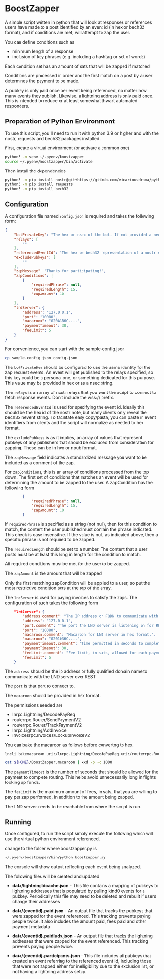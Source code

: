 # BoostZapper

A simple script written in python that will look at responses or 
references users have made to a post identified by an event id 
(in hex or bech32 format), and if conditions are met, will attempt
to zap the user.

You can define conditions such as
- minimum length of a response
- inclusion of key phrases (e.g. including a hashtag or set of words)

Each condition set has an amount of sats that will be zapped if matched

Conditions are processed in order and the first match on a post
by a user determines the payment to be made.

A pubkey is only paid once per event being referenced, no matter how
many events they publish.  Likewise, a lightning address is only paid
once.  This is intended to reduce or at least somewhat thwart
automated responders.

## Preparation of Python Environment

To use this script, you'll need to run it with python 3.9 or higher
and with the nostr, requests and bech32 packages installed.

First, create a virtual environment (or activate a common one)

```sh
python3 -m venv ~/.pyenv/boostzapper
source ~/.pyenv/boostzapper/bin/activate
```

Then install the dependencies
```sh
python3 -m pip install nostr@git+https://github.com/vicariousdrama/python-nostr.git
python3 -m pip install requests
python3 -m pip install bech32
```

## Configuration

A configuration file named `config.json` is required and takes the following form:

```json
{
    "botPrivateKey": "The hex or nsec of the bot. If not provided a new one is used for each run",
    "relays": [
        ""
    ],
    "referencedEventId": "The hex or bech32 representation of a nostr event id",
    "excludePubkeys": [
        ""
    ],
    "zapMessage": "Thanks for participating!",
    "zapConditions": [
        {
            "requiredPhrase": null,
            "requiredLength": 15,
            "zapAmount": 10
        }
    ],
    "lndServer": {
        "address": "127.0.0.1",
        "port": "10080",
        "macaroon": "020A3B6C....",
        "paymentTimeout": 30,
        "feeLimit": 5
    }
}
```

For convenience, you can start with the sample-config.json

```sh
cp sample-config.json config.json
```

The `botPrivateKey` should be configured to use the same identity
for the zap request events.  An event will get published to the
relays specified, so this key could be a personal one, or something
dedicated for this purpose. This value may be provided in hex or
as a nsec string.

The `relays` is an array of nostr relays that you want the
script to connect to fetch response events.  Don't include the
wss:// prefix.

The `referencedEventId` is used for specifying the event id. 
Ideally this should be the hex id of the nostr note, but many clients
only reveal the bech32 nevent string. To facilitate easy copy/pasta,
you can paste in event identifiers from clients and the script
will normalize as needed to hex format.

The `excludePubkeys` is as it implies, an array of values that
represent pubkeys of any publishers that should be excluded from
consideration for zapping.  These can be in hex or npub format.

The `zapMessage` field indicates a standardized message you want
to be included as a comment of the zap.

For `zapConditions`, this is an array of conditions processed
from the top down. The first set of conditions that matches an
event will be used for determining the amount to be zapped to
the user.  A zapCondition has the following form

```json
        {
            "requiredPhrase": null,
            "requiredLength": 15,
            "zapAmount": 10
        }
```

If `requiredPhrase` is specified as a string (not null), then
for this condition to match, the content the user published
must contain the phrase indicated. This check is case insensitive.
If the value is null, as indicated above, then a specific phrase
is not required to be zapped.

The `requiredLength` should be set to a number. The content that
a user posts must be at least this long in length for the condition
to match.

All required conditions must be met for the user to be zapped.

The `zapAmount` is the amount that will be zapped.

Only the first matching zapCondition will be applied to a user, so
put the most restrictive condition sets at the top of the array.

The `lndServer` is used for paying invoices to satisfy the zaps.
The configuration of such takes the following form

```json
    "lndServer": {
        "address.comment": "The IP address or FQDN to communicate with the LND server over REST",
        "address": "127.0.0.1",
        "port.comment": "The port the LND server is listening on for REST",
        "port": "10080",
        "macaroon.comment": "Macaroon for LND server in hex format.",
        "macaroon": "0201036C....",
        "paymentTimeout.comment": "Time permitted in seconds to complete a payment or expire it",
        "paymentTimeout": 30,
        "feeLimit.comment": "Fee limit, in sats, allowed for each payment made",
        "feeLimit": 5
    }
```

The `address` should be the ip address or fully qualified domain name
to communicate with the LND server over REST

The `port` is that port to connect to.

The `macaroon` should be provided in hex format. 

The permissions needed are

- lnrpc.Lightning/DecodePayReq
- routerrpc.Router/SendPaymentV2
- routerrpc.Router/TrackPaymentV2
- lnrpc.Lightning/AddInvoice
- invoicesrpc.Invoices/LookupInvoiceV2

You can bake the macaroon as follows before convertng to hex.
```sh
lncli bakemacaroon uri:/lnrpc.Lightning/DecodePayReq uri:/routerrpc.Router/SendPaymentV2 uri:/routerrpc.Router/TrackPaymentV2 uri:/lnrpc.Lightning/AddInvoice uri:/invoicesrpc.Invoices/LookupInvoiceV2 --save_to ${HOME}/BoostZapper.macaroon

cat ${HOME}/BoostZapper.macaroon | xxd -p -c 1000
```

The `paymentTimeout` is the number of seconds that should be allowed
for the payment to complete routing.  This helps avoid unnecessarily
long in flights locking up funds.

The `feeLimit` is the maximum amount of fees, in sats, that you are
willing to pay per zap performed, in addition to the amount being
zapped.

The LND server needs to be reachable from where the script is run.

## Running

Once configured, to run the script simply execute the following
which will use the virtual python environment referenced.

change to the folder where boostzapper.py is

```sh
~/.pyenv/boostzapper/bin/python boostzapper.py
```

The console will show output reflecting each event being analyzed.

The following files will be created and updated

* **data/lightningIdcache.json** - This file contains a mapping of pubkeys to lightning addresses that is populated by pulling kind0 events for a pubkey.  Periodically this file may need to be deleted and rebuilt if users change their addresses

* **data/{eventid}.paid.json** - An output file that tracks the pubkeys that were zapped for the event referenced. This tracking prevents paying people twice. It also includes the amount paid, fees paid and other payment metadata

* **data/{eventid}.paidluds.json** - An output file that tracks the lightning addresses that were zapped for the event referenced. This tracking prevents paying people twice.

* **data/{eventid}.participants.json** - This file includes all pubkeys that created an event referring to the referenced event id, including those that were not zapped either for inelligibility due to the exclusion list, or not having a lightning address setup.
